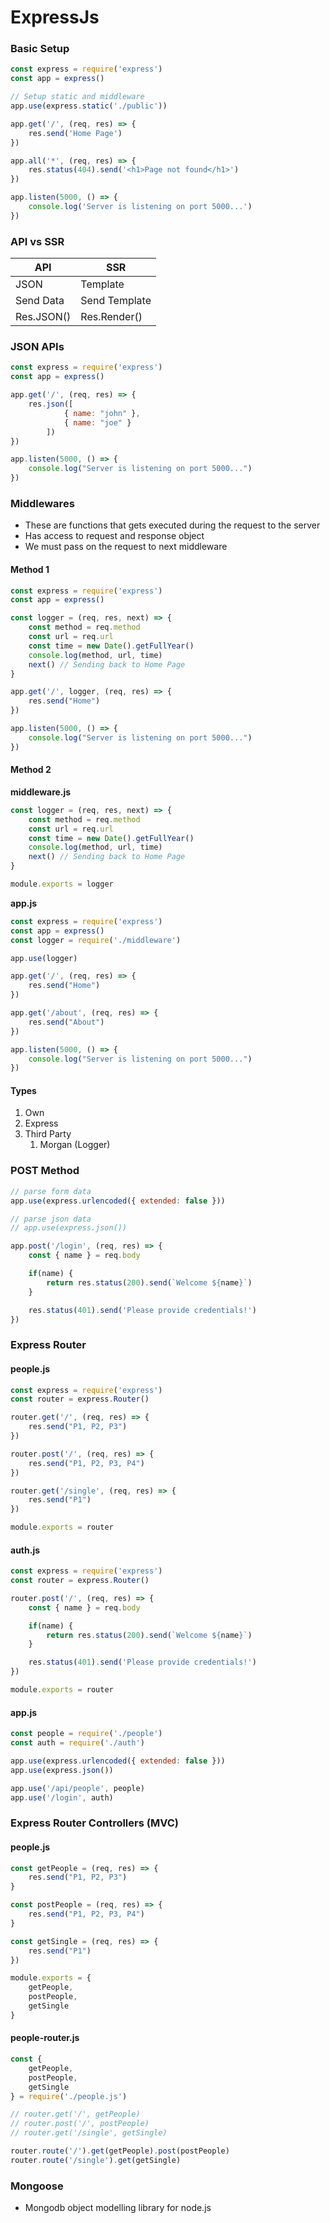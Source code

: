 # ExpressJs

### Basic Setup

```js
const express = require('express')
const app = express()

// Setup static and middleware
app.use(express.static('./public'))

app.get('/', (req, res) => {
	res.send('Home Page')
})

app.all('*', (req, res) => {
	res.status(404).send('<h1>Page not found</h1>')
})

app.listen(5000, () => {
	console.log('Server is listening on port 5000...')
})
```



### API vs SSR

| API        | SSR           |
| ---------- | ------------- |
| JSON       | Template      |
| Send Data  | Send Template |
| Res.JSON() | Res.Render()  |



### JSON APIs

```js
const express = require('express')
const app = express()

app.get('/', (req, res) => {
	res.json([
			{ name: "john" },
			{ name: "joe" }
		])
})

app.listen(5000, () => {
	console.log("Server is listening on port 5000...")
})
```



### Middlewares

* These are functions that gets executed during the request to the server
* Has access to request and response object
* We must pass on the request to next middleware

#### Method 1

```js
const express = require('express')
const app = express()

const logger = (req, res, next) => {
	const method = req.method
	const url = req.url
	const time = new Date().getFullYear()
	console.log(method, url, time)
	next() // Sending back to Home Page
}

app.get('/', logger, (req, res) => {
	res.send("Home")
})

app.listen(5000, () => {
	console.log("Server is listening on port 5000...")
})
```

#### Method 2

**middleware.js**

```js
const logger = (req, res, next) => {
	const method = req.method
	const url = req.url
	const time = new Date().getFullYear()
	console.log(method, url, time)
	next() // Sending back to Home Page
}

module.exports = logger
```

**app.js**

```js
const express = require('express')
const app = express()
const logger = require('./middleware')

app.use(logger)

app.get('/', (req, res) => {
	res.send("Home")
})

app.get('/about', (req, res) => {
	res.send("About")
})

app.listen(5000, () => {
	console.log("Server is listening on port 5000...")
})
```

#### Types

1. Own
2. Express
3. Third Party
   1. Morgan (Logger)



### POST Method

```js
// parse form data
app.use(express.urlencoded({ extended: false }))

// parse json data
// app.use(express.json())

app.post('/login', (req, res) => {
	const { name } = req.body

	if(name) {
		return res.status(200).send(`Welcome ${name}`)
	}

	res.status(401).send('Please provide credentials!')
})
```



### Express Router

#### people.js

```js
const express = require('express')
const router = express.Router()

router.get('/', (req, res) => {
	res.send("P1, P2, P3")
})

router.post('/', (req, res) => {
	res.send("P1, P2, P3, P4")
})

router.get('/single', (req, res) => {
	res.send("P1")
})

module.exports = router
```

#### auth.js

```js
const express = require('express')
const router = express.Router()

router.post('/', (req, res) => {
	const { name } = req.body

	if(name) {
		return res.status(200).send(`Welcome ${name}`)
	}

	res.status(401).send('Please provide credentials!')
})

module.exports = router
```

#### app.js

```js
const people = require('./people')
const auth = require('./auth')

app.use(express.urlencoded({ extended: false }))
app.use(express.json())

app.use('/api/people', people)
app.use('/login', auth)
```



### Express Router Controllers (MVC)

#### people.js

```js
const getPeople = (req, res) => {
	res.send("P1, P2, P3")
}

const postPeople = (req, res) => {
	res.send("P1, P2, P3, P4")
}

const getSingle = (req, res) => {
	res.send("P1")
})

module.exports = {
	getPeople,
	postPeople,
	getSingle
}
```

#### people-router.js

```js
const {
	getPeople,
	postPeople,
	getSingle
} = require('./people.js')

// router.get('/', getPeople)
// router.post('/', postPeople)
// router.get('/single', getSingle)

router.route('/').get(getPeople).post(postPeople)
router.route('/single').get(getSingle)
```



### Mongoose

* Mongodb object modelling library for node.js


